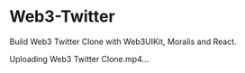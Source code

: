 # Web3-Twitter

Build Web3 Twitter Clone with Web3UIKit, Moralis and React.

Uploading Web3 Twitter Clone.mp4…
